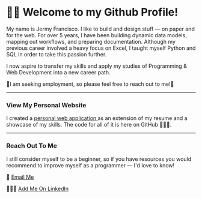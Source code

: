 # 👋🏽 Welcome to my Github Profile!
<p> 
  My name is Jermy Francisco. I like to build and design stuff — on paper and for the web.
  For over 5 years, I have been building dynamic data models, mapping out workflows, and 
  preparing documentation. Although my previous career involved a heavy focus on Excel, I taught 
  myself Python and SQL in order to take this passion further.

  I now aspire to transfer my skills and apply my studies of Programming & Web Development
  into a new career path. 
  
  🌟I am seeking employment, so please feel free to reach out to me!🌟
</p>

<hr>

### View My Personal Website

<p>
  I created a 
  <a href="https://jermy-portfolio.herokuapp.com" target="_blank">
    personal web application
  </a>
  as an extension of my resume and a showcase of my skills.
  The code for all of it is here on GitHub 🧑🏽‍💻.
</p>

<hr>

### Reach Out To Me
I still consider myself to be a beginner, so if you have resources you would recommend to improve
myself as a programmer — I'd love to know!

📧 <a href="mailto:jermy.portfolio@gmail.com" target="_blank">Email Me</a> 

👨🏽‍💼 <a href="https://www.linkedin.com/in/jermyfrancisco/" target="_blank">Add Me On LinkedIn</a>
